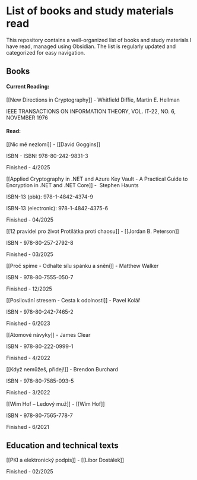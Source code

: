 # List of books and study materials read
This repository contains a well-organized list of books and study materials I have read, managed using Obsidian. The list is regularly updated and categorized for easy navigation.

## Books

#### Current Reading:
[[New Directions in Cryptography]] - Whitfield Diffie, Martin E. Hellman

IEEE TRANSACTIONS ON INFORMATION THEORY, VOL. IT-22, NO. 6, NOVEMBER 1976

#### Read:

[[Nic mě nezlomí]] - [[David Goggins]] 

ISBN - ISBN: 978-80-242-9831-3 

Finished - 4/2025

[[Applied Cryptography in .NET and Azure Key Vault - A Practical Guide to Encryption in .NET and .NET Core]] -  Stephen Haunts

ISBN-13 (pbk): 978-1-4842-4374-9

ISBN-13 (electronic): 978-1-4842-4375-6

Finished - 04/2025

[[12 pravidel pro život Protilátka proti chaosu]] - [[Jordan B. Peterson]]

ISBN - 978-80-257-2792-8 

Finished - 03/2025

[[Proč spíme - Odhalte sílu spánku a snění]] - Matthew Walker  

ISBN - 978-80-7555-050-7

Finished - 12/2025

[[Posilování stresem - Cesta k odolnosti]] - Pavel Kolář 

ISBN - 978-80-242-7465-2

Finished - 6/2023

[[Atomové návyky]] - James Clear

ISBN - 978-80-222-0999-1

Finished - 4/2022

[[Když nemůžeš, přidej!]] - Brendon Burchard

ISBN - 978-80-7585-093-5

Finished - 3/2022

[[Wim Hof – Ledový muž]] - [[Wim Hof]]

ISBN - 978-80-7565-778-7

Finished - 6/2021


## Education and technical texts

[[PKI a elektronický podpis]] - [[Libor Dostálek]] 

Finished - 02/2025


